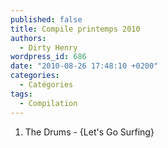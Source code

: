 ```yaml
---
published: false
title: Compile printemps 2010
authors:
  - Dirty Henry
wordpress_id: 686
date: "2010-08-26 17:48:10 +0200"
categories:
  - Catégories
tags:
  - Compilation
---
```


1. The Drums - {Let's Go Surfing}
